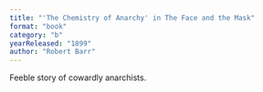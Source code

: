 ```yaml
---
title: "'The Chemistry of Anarchy' in The Face and the Mask"
format: "book"
category: "b"
yearReleased: "1899"
author: "Robert Barr"
---
```

Feeble story of cowardly anarchists.
